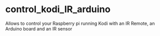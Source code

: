 # control_kodi_IR_arduino
Allows to control your Raspberry pi running Kodi with an IR Remote, an Arduino board and an IR sensor

